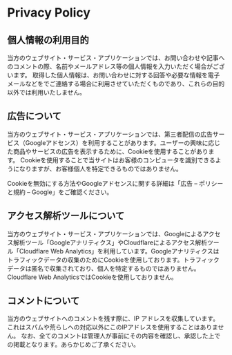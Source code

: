 # Privacy Policy

## 個人情報の利用目的

当方のウェブサイト・サービス・アプリケーションでは、お問い合わせや記事へのコメントの際、名前やメールアドレス等の個人情報を入力いただく場合がございます。
取得した個人情報は、お問い合わせに対する回答や必要な情報を電子メールなどをでご連絡する場合に利用させていただくものであり、これらの目的以外では利用いたしません。

## 広告について

当方のウェブサイト・サービス・アプリケーションでは、第三者配信の広告サービス（Googleアドセンス）を利用することがあります。ユーザーの興味に応じた商品やサービスの広告を表示するために、Cookieを使用することがあります。
Cookieを使用することで当サイトはお客様のコンピュータを識別できるようになりますが、お客様個人を特定できるものではありません。

Cookieを無効にする方法やGoogleアドセンスに関する詳細は「広告 – ポリシーと規約 – Google」をご確認ください。

## アクセス解析ツールについて

当方のウェブサイト・サービス・アプリケーションでは、Googleによるアクセス解析ツール「Googleアナリティクス」やCloudflareによるアクセス解析ツール「Cloudflare Web Analytics」を利用しています。Googleアナリティクスはトラフィックデータの収集のためにCookieを使用しております。トラフィックデータは匿名で収集されており、個人を特定するものではありません。Cloudflare Web AnalyticsではCookieを使用しておりません。

## コメントについて

当方のウェブサイトへのコメントを残す際に、IP アドレスを収集しています。
これはスパムや荒らしへの対応以外にこのIPアドレスを使用することはありません。
なお、全てのコメントは管理人が事前にその内容を確認し、承認した上での掲載となります。あらかじめご了承ください。
